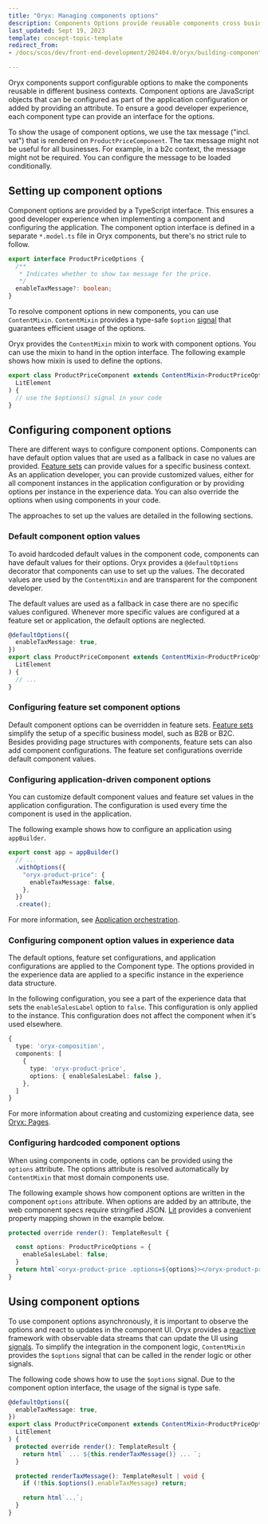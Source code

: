 ```yaml
---
title: "Oryx: Managing components options"
description: Components Options provide reusable components cross business models
last_updated: Sept 19, 2023
template: concept-topic-template
redirect_from:
- /docs/scos/dev/front-end-development/202404.0/oryx/building-components/oryx-managing-component-options.html

---
```


Oryx components support configurable options to make the components reusable in different business contexts. Component options are JavaScript objects that can be configured as part of the application configuration or added by providing an attribute. To ensure a good developer experience, each component type can provide an interface for the options.

To show the usage of component options, we use the tax message ("incl. vat") that is rendered on `ProductPriceComponent`. The tax message might not be useful for all businesses. For example, in a b2c context, the message might not be required. You can configure the message to be loaded conditionally.

## Setting up component options

Component options are provided by a TypeScript interface. This ensures a good developer experience when implementing a component and configuring the application. The component option interface is defined in a separate `*.model.ts` file in Oryx components, but there's no strict rule to follow.

```ts
export interface ProductPriceOptions {
  /**
   * Indicates whether to show tax message for the price.
   */
  enableTaxMessage?: boolean;
}
```

To resolve component options in new components, you can use `ContentMixin`. `ContentMixin` provides a type-safe `$option` [signal](/docs/dg/dev/frontend-development/{{page.version}}/oryx/architecture/reactivity/signals.html) that guarantees efficient usage of the options.

Oryx provides the `ContentMixin` mixin to work with component options. You can use the mixin to hand in the option interface. The following example shows how mixin is used to define the options.

```ts
export class ProductPriceComponent extends ContentMixin<ProductPriceOptions>(
  LitElement
) {
  // use the $options() signal in your code
}
```

## Configuring component options

There are different ways to configure component options. Components can have default option values that are used as a fallback in case no values are provided. [Feature sets](/docs/dg/dev/frontend-development/{{page.version}}/oryx/building-applications/oryx-feature-sets.html) can provide values for a specific business context. As an application developer, you can provide customized values, either for all component instances in the application configuration or by providing options per instance in the experience data. You can also override the options when using components in your code.

The approaches to set up the values are detailed in the following sections.

### Default component option values

To avoid hardcoded default values in the component code, components can have default values for their options. Oryx provides a `@defaultOptions` decorator that components can use to set up the values. The decorated values are used by the `ContentMixin` and are transparent for the component developer.

The default values are used as a fallback in case there are no specific values configured. Whenever more specific values are configured at a feature set or application, the default options are neglected.

```ts
@defaultOptions({
  enableTaxMessage: true,
})
export class ProductPriceComponent extends ContentMixin<ProductPriceOptions>(
  LitElement
) {
  // ...
}
```

### Configuring feature set component options

Default component options can be overridden in feature sets. [Feature sets](/docs/dg/dev/frontend-development/{{page.version}}/oryx/building-applications/oryx-feature-sets.html) simplify the setup of a specific business model, such as B2B or B2C. Besides providing page structures with components, feature sets can also add component configurations. The feature set configurations override default component values.

### Configuring application-driven component options

You can customize default component values and feature set values in the application configuration. The configuration is used every time the component is used in the application.

The following example shows how to configure an application using `appBuilder`.

```ts
export const app = appBuilder()
  // ...
  .withOptions({
    "oryx-product-price": {
      enableTaxMessage: false,
    },
  })
  .create();
```

For more information, see [Application orchestration](/docs/dg/dev/frontend-development/{{page.version}}/oryx/building-applications/oryx-application-orchestration/oryx-application-orchestration.html).

### Configuring component option values in experience data

The default options, feature set configurations, and application configurations are applied to the Component type. The options provided in the experience data are applied to a specific instance in the experience data structure.

In the following configuration, you see a part of the experience data that sets the `enableSalesLabel` option to `false`. This configuration is only applied to the instance. This configuration does not affect the component when it's used elsewhere.

```ts
{
  type: 'oryx-composition',
  components: [
    {
      type: 'oryx-product-price',
      options: { enableSalesLabel: false },
    },
  ]
}
```

For more information about creating and customizing experience data, see [Oryx: Pages](/docs/dg/dev/frontend-development/{{page.version}}/oryx/building-pages/oryx-pages.html).

### Configuring hardcoded component options

When using components in code, options can be provided using the `options` attribute. The options attribute is resolved automatically by `ContentMixin` that most domain components use.

The following example shows how component options are written in the component `options` attribute. When options are added by an attribute, the web component specs require stringified JSON. [Lit](https://lit.dev) provides a convenient property mapping shown in the example below.

```ts
protected override render(): TemplateResult {

  const options: ProductPriceOptions = {
    enableSalesLabel: false;
  }
  return html`<oryx-product-price .options=${options}></oryx-product-price>`;
}
```

## Using component options

To use component options asynchronously, it is important to observe the options and react to updates in the component UI. Oryx provides a [reactive](/docs/dg/dev/frontend-development/{{page.version}}/oryx/architecture/reactivity/reactivity.html) framework with observable data streams that can update the UI using [signals](/docs/dg/dev/frontend-development/{{page.version}}/oryx/architecture/reactivity/signals.html). To simplify the integration in the component logic, `ContentMixin` provides the `$options` signal that can be called in the render logic or other signals.

The following code shows how to use the `$options` signal. Due to the component option interface, the usage of the signal is type safe.

```ts
@defaultOptions({
  enableTaxMessage: true,
})
export class ProductPriceComponent extends ContentMixin<ProductPriceOptions>(
  LitElement
) {
  protected override render(): TemplateResult {
    return html` ... ${this.renderTaxMessage()} ... `;
  }

  protected renderTaxMessage(): TemplateResult | void {
    if (!this.$options().enableTaxMessage) return;

    return html`...`;
  }
}
```
